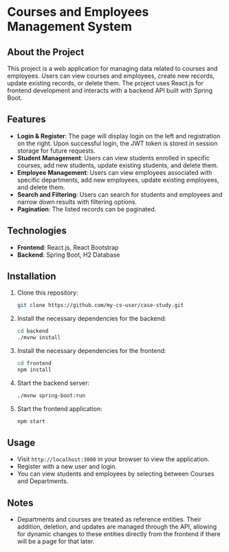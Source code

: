 # Courses and Employees Management System

## About the Project
This project is a web application for managing data related to courses and employees. Users can view courses and employees, create new records, update existing records, or delete them. The project uses React.js for frontend development and interacts with a backend API built with Spring Boot.

## Features
- **Login & Register**: The page will display login on the left and registration on the right. Upon successful login, the JWT token is stored in session storage for future requests.
- **Student Management**: Users can view students enrolled in specific courses, add new students, update existing students, and delete them.
- **Employee Management**: Users can view employees associated with specific departments, add new employees, update existing employees, and delete them.
- **Search and Filtering**: Users can search for students and employees and narrow down results with filtering options.
- **Pagination**: The listed records can be paginated.

## Technologies
- **Frontend**: React.js, React Bootstrap
- **Backend**: Spring Boot, H2 Database

## Installation
1. Clone this repository:
   ```bash
   git clone https://github.com/my-cs-user/case-study.git
   ```

2. Install the necessary dependencies for the backend:
   ```bash
   cd backend
   ./mvnw install
   ```

3. Install the necessary dependencies for the frontend:
   ```bash
   cd frontend
   npm install
   ```

4. Start the backend server:
   ```bash
   ./mvnw spring-boot:run
   ```

5. Start the frontend application:
   ```bash
   npm start
   ```

## Usage
- Visit `http://localhost:3000` in your browser to view the application.
- Register with a new user and login.
- You can view students and employees by selecting between Courses and Departments.

## Notes
- Departments and courses are treated as reference entities. Their addition, deletion, and updates are managed through the API, allowing for dynamic changes to these entities directly from the frontend if there will be a page for that later.

